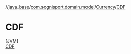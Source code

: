 //[java_base](../../../../index.md)/[com.sognisport.domain.model](../../index.md)/[Currency](../index.md)/[CDF](index.md)

# CDF

[JVM]\
[CDF](index.md)
